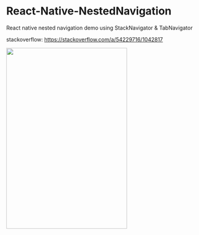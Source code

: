 # React-Native-NestedNavigation
React native nested navigation demo using StackNavigator &amp; TabNavigator 

stackoverflow: https://stackoverflow.com/a/54229716/1042817

<img src="https://github.com/rockyy/React-Native-NestedNavigation/blob/master/NestedNavigation/ios/appVideo.gif" width="320" height="480" />
